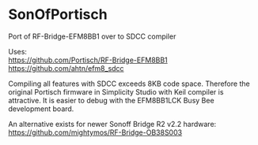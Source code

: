 # SonOfPortisch
Port of RF-Bridge-EFM8BB1 over to SDCC compiler


Uses:  
https://github.com/Portisch/RF-Bridge-EFM8BB1  
https://github.com/ahtn/efm8_sdcc  

Compiling all features with SDCC exceeds 8KB code space.
Therefore the original Portisch firmware in Simplicity Studio with Keil compiler is attractive.
It is easier to debug with the EFM8BB1LCK Busy Bee development board.

An alternative exists for newer Sonoff Bridge R2 v2.2 hardware:  
https://github.com/mightymos/RF-Bridge-OB38S003  

